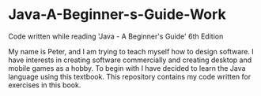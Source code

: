 # Java-A-Beginner-s-Guide-Work
Code written while reading 'Java - A Beginner's Guide' 6th Edition

My name is Peter, and I am trying to teach myself how to design software.  I have interests in creating software commercially and creating desktop and mobile games as a hobby.  To begin with I have decided to learn the Java language using this textbook.  This repository contains my code written for exercises in this book.
